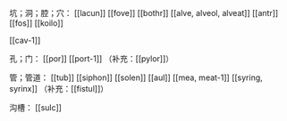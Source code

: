 

坑；洞；腔；穴：
[[lacun]]
[[fove]]
[[bothr]]
[[alve, alveol, alveat]]
[[antr]]
[[fos]]
[[koilo]]

[[cav-1]]

孔；门：
[[por]]
[[port-1]]
（补充：[[pylor]]）

管；管道：
[[tub]]
[[siphon]]
[[solen]]
[[aul]]
[[mea, meat-1]]
[[syring, syrinx]]
（补充：[[fistul]]）

沟槽：
[[sulc]]
